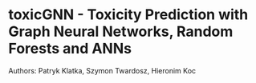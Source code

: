 # toxicGNN - Toxicity Prediction with Graph Neural Networks, Random Forests and ANNs

Authors: Patryk Klatka, Szymon Twardosz, Hieronim Koc